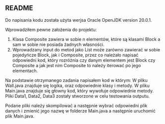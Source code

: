## README

Do napisania kodu została użyta werjsa Oracle OpenJDK version 20.0.1.

Wprowadziłem pewne założenia do projektu:
1) Klasa Composite zawiera w sobie n elementów, które są klasami Block a sam w sobie nie posiada żadnych własności.
2) Wprowadzany input do metod jako List<Block> może zarówno zawierać w sobie pojedyńcze Block, jak i Composite, 
   przez co należało napisać odpowiedni kod, który rozróżnia czy danym elementem jest Block czy Composite 
   a jak jest nim Composite to należy iterować po jego elementach.
   

Na podstawie otrzymanego zadania napisałem kod w którym:
W pliku Wall.java znajduje się logika, oraz odpowiednie klasy i metody.
W pliku Main.java znajduje się głowny kod, który wywołuje odpowiednie metody.
Pliki Data1, Data2, Data3 zostały stworzone w celu testowania outputu.

Podane pliki należy skompilować a następnie wybrać odpowiedni plik danych i zmienić jego nazwę
w folderze Main.java a następnie uruchomić plik Main.java.
